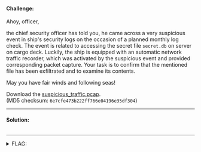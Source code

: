 #### Challenge:

Ahoy, officer,

the chief security officer has told you, he came across a very suspicious event in ship's security logs on the occasion of a planned monthly log check. The event is related to accessing the secret file `secret.db` on server on cargo deck. Luckily, the ship is equipped with an automatic network traffic recorder, which was activated by the suspicious event and provided corresponding packet capture. Your task is to confirm that the mentioned file has been exfiltrated and to examine its contents. 

May you have fair winds and following seas!

Download the [suspicious_traffic.pcap](./suspicious_traffic.pcap ":ignore").\
(MD5 checksum: `6e7cfe473b222ff766e04196e35df304`)

---

#### Solution:

```bash
```

---

<details><summary>FLAG:</summary>

```
FLAG{5B9B-lwPy-OfRS-4uEN}
```

</details>
<br/>
